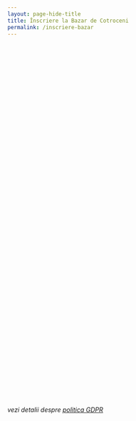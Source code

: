 ```yaml
---
layout: page-hide-title
title: Înscriere la Bazar de Cotroceni
permalink: /inscriere-bazar
---
```


<div data-tf-widget="apSYg9wH" data-tf-opacity="100" data-tf-iframe-props="title=Înscriere Bazar de Cotroceni, octombrie 2024" data-tf-transitive-search-params data-tf-medium="snippet" style="width:100%;height:800px;"></div><script src="//embed.typeform.com/next/embed.js"></script>

*vezi detalii despre [politica GDPR](https://incotroceni.ro/bazar/gdpr)*
